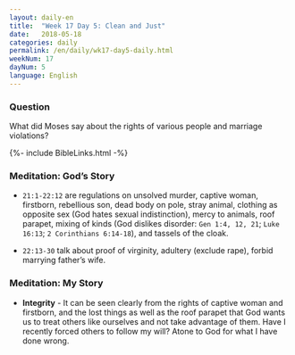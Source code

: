 ```yaml
---
layout: daily-en
title:  "Week 17 Day 5: Clean and Just"
date:   2018-05-18
categories: daily
permalink: /en/daily/wk17-day5-daily.html
weekNum: 17
dayNum: 5
language: English
---
```


### Question    
What did Moses say about the rights of various people and marriage violations?

{%- include BibleLinks.html -%}

### Meditation: God’s Story  
+ `21:1-22:12` are regulations on unsolved murder, captive woman, firstborn, rebellious son, dead body on pole, stray animal, clothing as opposite sex (God hates sexual indistinction), mercy to animals, roof parapet, mixing of kinds (God dislikes disorder: `Gen 1:4, 12, 21`; `Luke 16:13`; `2 Corinthians 6:14-18`), and tassels of the cloak.

+ `22:13-30` talk about proof of virginity, adultery (exclude rape), forbid marrying father’s wife.

### Meditation: My Story  
+ **Integrity** - It can be seen clearly from the rights of captive woman and firstborn, and the lost things as well as the roof parapet that God wants us to treat others like ourselves and not take advantage of them. Have I recently forced others to follow my will? Atone to God for what I have done wrong.
